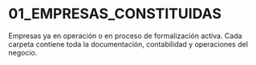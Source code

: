 # 01_EMPRESAS_CONSTITUIDAS
Empresas ya en operación o en proceso de formalización activa.
Cada carpeta contiene toda la documentación, contabilidad y operaciones del negocio.